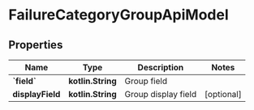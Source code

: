 
# FailureCategoryGroupApiModel

## Properties
| Name | Type | Description | Notes |
| ------------ | ------------- | ------------- | ------------- |
| **&#x60;field&#x60;** | **kotlin.String** | Group field |  |
| **displayField** | **kotlin.String** | Group display field |  [optional] |



